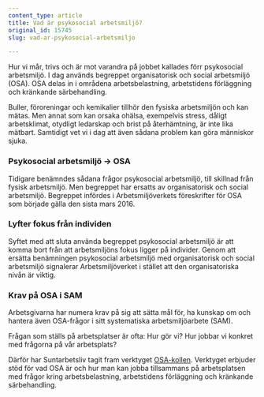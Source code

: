 ```yaml
---
content_type: article
title: Vad är psykosocial arbetsmiljö?
original_id: 15745
slug: vad-ar-psykosocial-arbetsmiljo

---
```


Hur vi mår, trivs och är mot varandra på jobbet kallades förr psykosocial arbetsmiljö. I dag används begreppet organisatorisk och social arbetsmiljö (OSA). OSA delas in i områdena arbetsbelastning, arbetstidens förläggning och kränkande särbehandling.

Buller, föroreningar och kemikalier tillhör den fysiska arbetsmiljön och kan mätas. Men annat som kan orsaka ohälsa, exempelvis stress, dåligt arbetsklimat, otydligt ledarskap och brist på återhämtning, är inte lika mätbart. Samtidigt vet vi i dag att även sådana problem kan göra människor sjuka.

### Psykosocial arbetsmiljö -> OSA

Tidigare benämndes sådana frågor psykosocial arbetsmiljö, till skillnad från fysisk arbetsmiljö. Men begreppet har ersatts av organisatorisk och social arbetsmiljö. Begreppet infördes i Arbetsmiljöverkets föreskrifter för OSA som började gälla den sista mars 2016.

### Lyfter fokus från individen

Syftet med att sluta använda begreppet psykosocial arbetsmiljö är att komma bort från att arbetsmiljöns fokus ligger på individer. Genom att ersätta benämningen psykosocial arbetsmiljö med organisatorisk och social arbetsmiljö signalerar Arbetsmiljöverket i stället att den organisatoriska nivån är viktig.

### Krav på OSA i SAM

Arbetsgivarna har numera krav på sig att sätta mål för, ha kunskap om och hantera även OSA-frågor i sitt systematiska arbetsmiljöarbete (SAM).

Frågan som ställs på arbetsplatser är ofta: Hur gör vi? Hur jobbar vi konkret med frågorna på vår arbetsplats?

Därför har Suntarbetsliv tagit fram verktyget [OSA-kollen](https://osakollen.suntarbetsliv.se/). Verktyget erbjuder stöd för vad OSA är och hur man kan jobba tillsammans på arbetsplatsen med frågor kring arbetsbelastning, arbetstidens förläggning och kränkande särbehandling.


